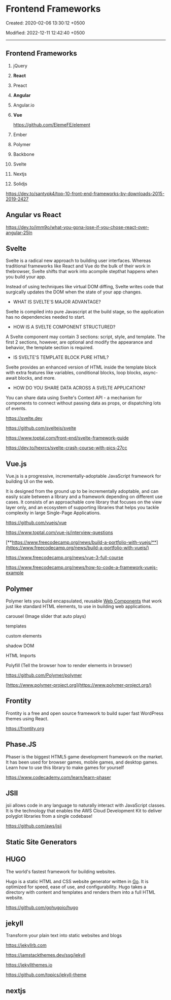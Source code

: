 # Frontend Frameworks

Created: 2020-02-06 13:30:12 +0500

Modified: 2022-12-11 12:42:40 +0500

---

## Frontend Frameworks

1. jQuery
2. **React**
3. Preact
4. **Angular**
5. Angular.io
6. **Vue**

    <https://github.com/ElemeFE/element>

7. Ember
8. Polymer
9. Backbone
10. Svelte
11. Nextjs
12. Solidjs

<https://dev.to/santypk4/top-10-front-end-frameworks-by-downloads-2015-2019-2427>

## Angular vs React

<https://dev.to/imm9o/what-you-gona-lose-if-you-chose-react-over-angular-25ln>

## Svelte

Svelte is a radical new approach to building user interfaces. Whereas traditional frameworks like React and Vue do the bulk of their work in thebrowser, Svelte shifts that work into acompile stepthat happens when you build your app.

Instead of using techniques like virtual DOM diffing, Svelte writes code that surgically updates the DOM when the state of your app changes.

- WHAT IS SVELTE'S MAJOR ADVANTAGE?

Svelte is compiled into pure Javascript at the build stage, so the application has no dependencies needed to start.

- HOW IS A SVELTE COMPONENT STRUCTURED?

A Svelte component may contain 3 sections: script, style, and template. The first 2 sections, however, are optional and modify the appearance and behavior, the template section is required.

- IS SVELTE'S TEMPLATE BLOCK PURE HTML?

Svelte provides an enhanced version of HTML inside the template block with extra features like variables, conditional blocks, loop blocks, async-await blocks, and more.

- HOW DO YOU SHARE DATA ACROSS A SVELTE APPLICATION?

You can share data using Svelte's Context API - a mechanism for components to connect without passing data as props, or dispatching lots of events.

<https://svelte.dev>

<https://github.com/sveltejs/svelte>

<https://www.toptal.com/front-end/svelte-framework-guide>

<https://dev.to/hexrcs/svelte-crash-course-with-pics-27cc>

## Vue.js

Vue.js is a progressive, incrementally-adoptable JavaScript framework for building UI on the web.

It is designed from the ground up to be incrementally adoptable, and can easily scale between a library and a framework depending on different use cases. It consists of an approachable core library that focuses on the view layer only, and an ecosystem of supporting libraries that helps you tackle complexity in large Single-Page Applications.

<https://github.com/vuejs/vue>

<https://www.toptal.com/vue-js/interview-questions>

[**https://www.freecodecamp.org/news/build-a-portfolio-with-vuejs/**](https://www.freecodecamp.org/news/build-a-portfolio-with-vuejs/)

<https://www.freecodecamp.org/news/vue-3-full-course>

<https://www.freecodecamp.org/news/how-to-code-a-framework-vuejs-example>

## Polymer

Polymer lets you build encapsulated, reusable [Web Components](https://www.webcomponents.org/introduction) that work just like standard HTML elements, to use in building web applications.

carousel (Image slider that auto plays)

templates

custom elements

shadow DOM

HTML Imports

Polyfill (Tell the browser how to render elements in browser)

<https://github.com/Polymer/polymer>

[https://www.polymer-project.org](https://www.polymer-project.org/)

## Frontity

Frontity is a free and open source framework to build super fast WordPress themes using React.

<https://frontity.org>

## Phase.JS

Phaser is the biggest HTML5 game development framework on the market. It has been used for browser games, mobile games, and desktop games. Learn how to use this library to make games for yourself

<https://www.codecademy.com/learn/learn-phaser>

## JSII

jsii allows code in any language to naturally interact with JavaScript classes. It is the technology that enables the AWS Cloud Development Kit to deliver polyglot libraries from a single codebase!

<https://github.com/aws/jsii>

## Static Site Generators

## HUGO

The world's fastest framework for building websites.

Hugo is a static HTML and CSS website generator written in [Go](https://golang.org/). It is optimized for speed, ease of use, and configurability. Hugo takes a directory with content and templates and renders them into a full HTML website.

<https://github.com/gohugoio/hugo>

## jekyll

Transform your plain text into static websites and blogs

<https://jekyllrb.com>

<https://jamstackthemes.dev/ssg/jekyll>

<https://jekyllthemes.io>

<https://github.com/topics/jekyll-theme>

## nextjs
